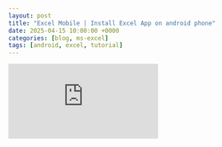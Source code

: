 ```yaml
---
layout: post
title: "Excel Mobile | Install Excel App on android phone"
date: 2025-04-15 10:00:00 +0000
categories: [blog, ms-excel]
tags: [android, excel, tutorial]
---
```


<div class="yt-short">  
<iframe src="https://www.youtube.com/embed/Ii4pl4f6mS8" title="YouTube video player" frameborder="0" allow="accelerometer; autoplay; clipboard-write; encrypted-media; gyroscope; picture-in-picture; web-share" referrerpolicy="strict-origin-when-cross-origin" allowfullscreen></iframe>
</div>
